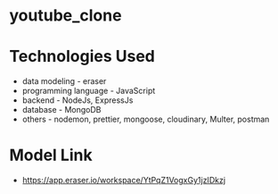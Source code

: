 # youtube_clone
 
# Technologies Used
- data modeling - eraser
- programming language - JavaScript
- backend - NodeJs, ExpressJs
- database - MongoDB
- others - nodemon, prettier, mongoose, cloudinary, Multer, postman



# Model Link 
- https://app.eraser.io/workspace/YtPqZ1VogxGy1jzIDkzj